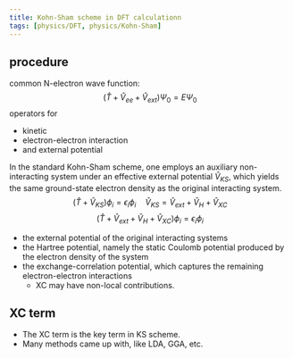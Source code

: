 ```yaml
---
title: Kohn-Sham scheme in DFT calculationn
tags: [physics/DFT, physics/Kohn-Sham]
---
```



## procedure

common N-electron wave function:
$$
(\hat{T} + \hat{V}_{ee} + \hat{V}_{ext}) \Psi_0 = E \Psi_0
$$
operators for 
- kinetic
- electron-electron interaction
- and external potential


In the standard Kohn-Sham scheme, one employs an auxiliary non-interacting system under an effective external potential $\hat{V}_{KS}$, which yields the same ground-state electron density as the original interacting system.
$$
(\hat{T} + \hat{V}_{KS}) \phi_i = \epsilon_i \phi_i
\quad
\hat{V}_{KS} = \hat{V}_{ext} + \hat{V}_H + \hat{V}_{XC}
$$
$$
(\hat{T} + \hat{V}_{ext} + \hat{V}_H + \hat{V}_{XC}) \phi_i = \epsilon_i \phi_i
$$
- the external potential of the original interacting systems
- the Hartree potential, namely the static Coulomb potential produced by the electron density of the system
- the exchange-correlation potential, which captures the remaining electron-electron interactions
	- XC may have non-local contributions.

## XC term

- The XC term is the key term in KS scheme.
- Many methods came up with, like LDA, GGA, etc.





